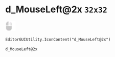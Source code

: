 # d_MouseLeft@2x `32x32`
<img src="/img/d_MouseLeft.png" width=32 height=32>

``` CSharp
EditorGUIUtility.IconContent("d_MouseLeft@2x")
```
```
d_MouseLeft@2x
```
